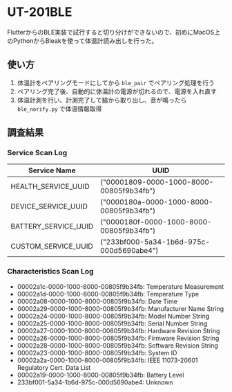 # UT-201BLE
FlutterからのBLE実装で試行すると切り分けができないので、初めにMacOS上のPythonからBleakを使って体温計読み出しを行った。

## 使い方
1. 体温計をペアリングモードにしてから `ble_pair` でペアリング処理を行う
2. ペアリング完了後、自動的に体温計の電源が切れるので、電源を入れ直す
3. 体温計測を行い、計測完了して脇から取り出し、音が鳴ったら `ble_norify.py` で体温情報取得

## 調査結果

### Service Scan Log

|Service Name|UUID|
|-|-|
| HEALTH_SERVICE_UUID | ("00001809-0000-1000-8000-00805f9b34fb") |
| DEVICE_SERVICE_UUID | ("0000180a-0000-1000-8000-00805f9b34fb") |
| BATTERY_SERVICE_UUID | ("0000180f-0000-1000-8000-00805f9b34fb") |
| CUSTOM_SERVICE_UUID | ("233bf000-5a34-1b6d-975c-000d5690abe4") |

### Characteristics Scan Log
- 00002a1c-0000-1000-8000-00805f9b34fb: Temperature Measurement
- 00002a1d-0000-1000-8000-00805f9b34fb: Temperature Type
- 00002a08-0000-1000-8000-00805f9b34fb: Date Time
- 00002a29-0000-1000-8000-00805f9b34fb: Manufacturer Name String
- 00002a24-0000-1000-8000-00805f9b34fb: Model Number String
- 00002a25-0000-1000-8000-00805f9b34fb: Serial Number String
- 00002a27-0000-1000-8000-00805f9b34fb: Hardware Revision String
- 00002a26-0000-1000-8000-00805f9b34fb: Firmware Revision String
- 00002a28-0000-1000-8000-00805f9b34fb: Software Revision String
- 00002a23-0000-1000-8000-00805f9b34fb: System ID
- 00002a2a-0000-1000-8000-00805f9b34fb: IEEE 11073-20601 Regulatory Cert. Data List
- 00002a19-0000-1000-8000-00805f9b34fb: Battery Level
- 233bf001-5a34-1b6d-975c-000d5690abe4: Unknown
